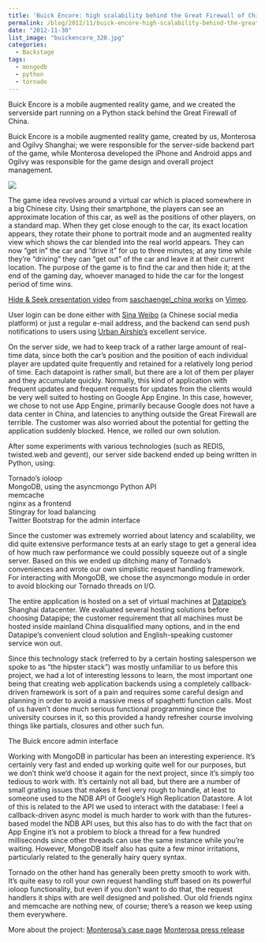 ```yaml
---
title: 'Buick Encore: high scalability behind the Great Firewall of China'
permalink: /blog/2012/11/buick-encore-high-scalability-behind-the-great-firewall-of-china/
date: "2012-11-30"
list_image: "buickencore_320.jpg"
categories:
  - Backstage
tags:
  - mongodb
  - python
  - tornado
---
```


Buick Encore is a mobile augmented reality game, and we created the serverside part running on a Python stack behind the Great Firewall of China.

<!--more-->


Buick Encore is a mobile augmented reality game, created by us, Monterosa and Ogilvy Shanghai; we were responsible for the server-side backend part of the game, while Monterosa developed the iPhone and Android apps and Ogilvy was responsible for the game design and overall project management.

<img src="/img/blog/posts/2012/11/BuickEncore.jpg" >


The game idea revolves around a virtual car which is placed somewhere in a big Chinese city. Using their smartphone, the players can see an approximate location of this car, as well as the positions of other players, on a standard map. When they get close enough to the car, its exact location appears, they rotate their phone to portrait mode and an augmented reality view which shows the car blended into the real world appears. They can now &#8220;get in&#8221; the car and &#8220;drive it&#8221; for up to three minutes; at any time while they&#8217;re &#8220;driving&#8221; they can &#8220;get out&#8221; of the car and leave it at their current location. The purpose of the game is to find the car and then hide it; at the end of the gaming day, whoever managed to hide the car for the longest period of time wins.



[Hide & Seek presentation video][3] from [saschaengel_china works][4] on [Vimeo][5].

User login can be done either with [Sina Weibo][6] (a Chinese social media platform) or just a regular e-mail address, and the backend can send push notifications to users using [Urban Airship&#8217;s][7] excellent service.

On the server side, we had to keep track of a rather large amount of real-time data, since both the car&#8217;s position and the position of each individual player are updated quite frequently and retained for a relatively long period of time. Each datapoint is rather small, but there are a lot of them per player and they accumulate quickly. Normally, this kind of application with frequent updates and frequent requests for updates from the clients would be very well suited to hosting on Google App Engine. In this case, however, we chose to not use App Engine, primarily because Google does not have a data center in China, and latencies to anything outside the Great Firewall are terrible. The customer was also worried about the potential for getting the application suddenly blocked. Hence, we rolled our own solution.

After some experiments with various technologies (such as REDIS, twisted.web and gevent), our server side backend ended up being written in Python, using:

Tornado&#8217;s ioloop<br>
MongoDB, using the asyncmongo Python API<br>
memcache<br>
nginx as a frontend<br>
Stingray for load balancing<br>
Twitter Bootstrap for the admin interface

Since the customer was extremely worried about latency and scalability, we did quite extensive performance tests at an early stage to get a general idea of how much raw performance we could possibly squeeze out of a single server. Based on this we ended up ditching many of Tornado&#8217;s conveniences and wrote our own simplistic request handling framework. For interacting with MongoDB, we chose the asyncmongo module in order to avoid blocking our Tornado threads on I/O.

The entire application is hosted on a set of virtual machines at [Datapipe&#8217;s][8] Shanghai datacenter. We evaluated several hosting solutions before choosing Datapipe; the customer requirement that all machines must be hosted inside mainland China disqualified many options, and in the end Datapipe&#8217;s convenient cloud solution and English-speaking customer service won out.

Since this technology stack (referred to by a certain hosting salesperson we spoke to as &#8220;the hipster stack&#8221;) was mostly unfamiliar to us before this project, we had a lot of interesting lessons to learn, the most important one being that creating web application backends using a completely callback-driven framework is sort of a pain and requires some careful design and planning in order to avoid a massive mess of spaghetti function calls. Most of us haven&#8217;t done much serious functional programming since the university courses in it, so this provided a handy refresher course involving things like partials, closures and other such fun.

<img title="Buick Encore admin interface" alt="" src="/img/blog/posts/2012/11/buick1.jpg" />The Buick encore admin interface

Working with MongoDB in particular has been an interesting experience. It&#8217;s certainly very fast and ended up working quite well for our purposes, but we don&#8217;t think we&#8217;d choose it again for the next project, since it&#8217;s simply too tedious to work with. It&#8217;s certainly not all bad, but there are a number of small grating issues that makes it feel very rough to handle, at least to someone used to the NDB API of Google&#8217;s High Replication Datastore. A lot of this is related to the API we used to interact with the database: I feel a callback-driven async model is much harder to work with than the futures-based model the NDB API uses, but this also has to do with the fact that on App Engine it&#8217;s not a problem to block a thread for a few hundred milliseconds since other threads can use the same instance while you&#8217;re waiting. However, MongoDB itself also has quite a few minor irritations, particularly related to the generally hairy query syntax.

Tornado on the other hand has generally been pretty smooth to work with. It&#8217;s quite easy to roll your own request handling stuff based on its powerful ioloop functionality, but even if you don&#8217;t want to do that, the request handlers it ships with are well designed and polished. Our old friends nginx and memcache are nothing new, of course; there&#8217;s a reason we keep using them everywhere.

More about the project:
[Monterosa&#8217;s case page][9]
[Monterosa press release][10]

 [1]: http://monterosa.se
 [2]: http://www.ogilvy.com/
 [3]: http://vimeo.com/49539651
 [4]: http://vimeo.com/user8087696
 [5]: http://vimeo.com
 [6]: http://www.weibo.com/
 [7]: http://urbanairship.com/
 [8]: http://www.datapipe.com/
 [9]: http://monterosa.se/work/buick-hide-and-seek/
 [10]: http://www.mynewsdesk.com/sg/pressroom/monterosa/pressrelease/view/buick-plays-hide-seek-in-china-800454
